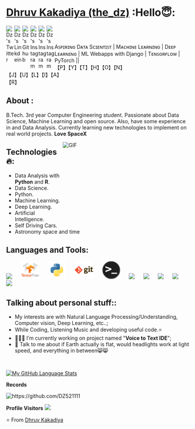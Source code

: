 # <a href="https://www.linkedin.com/in/dhruv-kakadiya-8a3202191/">Dhruv Kakadiya (the_dz)</a> :Hello😇:

<a href="https://twitter.com/DhruvKakadiya7">
  <img align="left" alt="Dz's Twitter" width="22px" src="https://seeklogo.com/images/T/twitter-logo-A84FE9258E-seeklogo.com.png" />
</a>
<a href="https://www.linkedin.com/in/dhruv-kakadiya-8a3202191/">
  <img align="left" alt="Dz's Linkdein" width="22px" src="https://cdns.iconmonstr.com/wp-content/assets/preview/2012/240/iconmonstr-linkedin-3.png" />
</a>
<a href="https://github.com/DZ521111">
  <img align="left" alt="Dz's Github" width="22px" src="https://cdns.iconmonstr.com/wp-content/assets/preview/2012/240/iconmonstr-github-1.png" />
</a>
<a href="https://instagram.com/_the__dz">
  <img align="left" alt="Dz's Instagram" width="22px" src="https://cdn.worldvectorlogo.com/logos/instagram-2-1.svg" />
</a>
<a href="https://www.codechef.com/users/dhruv5211">
  <img align="left" alt="Dz's Instagram" width="22px" src="https://i.pinimg.com/originals/c5/d9/fc/c5d9fc1e18bcf039f464c2ab6cfb3eb6.jpg" />
</a>
<a href="https://www.hackerrank.com/dhruvkakadiya3">
  <img align="left" alt="Dz's Instagram" width="22px" src="https://1.bp.blogspot.com/-ULT9oDhqr24/XJYCrttOEpI/AAAAAAAAJYE/inXHXlzblBI3SbcGpiUj4TMNj-E8uPlaQCK4BGAYYCw/s1600/logo%2Bhackerrank%2Bicon.png" />
</a>

<br/>
<br/>

>>>

Aꜱᴘɪʀɪɴɢ Dᴀᴛᴀ Sᴄɪᴇɴᴛɪꜱᴛ | Mᴀᴄʜɪɴᴇ Lᴇᴀʀɴɪɴɢ | Dᴇᴇᴘ Lᴇᴀʀɴɪɴɢ | ML Webapps with Django | Tᴇɴꜱᴏʀғʟᴏᴡ | PyTorch || </br>
【P】【Y】【T】【H】【O】【N】</br>
【J】【U】【L】【I】【A】</br>
【R】

>>>

## About :
   B.Tech. 3rd year Computer Engineering student. Passionate about Data Science, Machine Learning and open source. Also, have some experience in and Data Analysis. Currently learning new technologies to implement on real world projects. **Love SpaceX**
   
<img align="right" height="220px" width="350px" alt="GIF" src="https://media.giphy.com/media/3og0IFrHkIglEOg8Ba/giphy.gif" />

>>>

## Technologies🔥:
- Data Analysis with **Python** and **R**.
- Data Science.
- Python.
- Machine Learning.
- Deep Learning.
- Artificial Intelligence.
- Self Driving Cars.
- Astronomy space and time

## Languages and Tools:  

<code><img height="50" src="https://pytorch.org/assets/images/pytorch-logo.png"></code>&nbsp;&nbsp;&nbsp;&nbsp;&nbsp;
<code><img height="50" src="https://raw.githubusercontent.com/github/explore/80688e429a7d4ef2fca1e82350fe8e3517d3494d/topics/tensorflow/tensorflow.png"></code>&nbsp;&nbsp;&nbsp;&nbsp;&nbsp;
<code><img height="50" src="https://raw.githubusercontent.com/github/explore/80688e429a7d4ef2fca1e82350fe8e3517d3494d/topics/python/python.png"></code>&nbsp;&nbsp;&nbsp;&nbsp;&nbsp;
<code><img height="50" src="https://raw.githubusercontent.com/github/explore/80688e429a7d4ef2fca1e82350fe8e3517d3494d/topics/git/git.png"></code>&nbsp;&nbsp;&nbsp;&nbsp;&nbsp;
<code><img height="50" src="https://raw.githubusercontent.com/github/explore/80688e429a7d4ef2fca1e82350fe8e3517d3494d/topics/terminal/terminal.png"></code>&nbsp;&nbsp;&nbsp;&nbsp;&nbsp;
<code><img height="50" src="https://www.hdatasystems.com/assets/images/data-science.svg"></code>&nbsp;&nbsp;&nbsp;&nbsp;&nbsp;
<code><img height="50" src="https://ih1.redbubble.net/image.535937285.2015/st,small,845x845-pad,1000x1000,f8f8f8.jpg"></code>&nbsp;&nbsp;&nbsp;&nbsp;&nbsp;
<code><img height="50" src="https://www.flaticon.com/svg/static/icons/svg/2103/2103832.svg"></code>&nbsp;&nbsp;&nbsp;&nbsp;&nbsp;
<code><img height="50" src="https://cdn.iconscout.com/icon/free/png-256/julia-2752146-2284963.png"></code>&nbsp;&nbsp;&nbsp;&nbsp;&nbsp;
<code><img height="50" src="https://i.pinimg.com/originals/6b/95/32/6b9532f07285be12d49cdcd1382db7da.jpg"></code>&nbsp;&nbsp;&nbsp;&nbsp;&nbsp;

>>>


## Talking about personal stuff::
- My interests are with Natural Language Processing/Understanding, Computer vision, Deep Learning, etc..;
- While Coding, Listening Music and developing useful code.⭐️
- 👨🏽‍💻 I’m currently working on project named "**Voice to Text IDE**";
- 💬 Talk to me about if Earth actually is flat, would headlights work at light speed, and everything in between😸😸

</br>

[![My GitHub Language Stats](https://github-readme-stats.vercel.app/api/top-langs/?username=DZ521111&langs_count=7&theme=tokyonight)]()
</br>

**Records** 

<img src="https://github-readme-stats.vercel.app/api?username=DZ521111&&show_icons=true&theme=radical&line_height=27&v=5" alt="https://github.com/DZ521111" />

**Profile Visitors**
![](https://komarev.com/ghpvc/?username=DZ521111)

⭐️ From [Dhruv Kakadiya](https://github.com/DZ521111)

